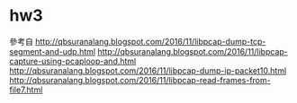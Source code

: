 # hw3
參考自
http://qbsuranalang.blogspot.com/2016/11/libpcap-dump-tcp-segment-and-udp.html
http://qbsuranalang.blogspot.com/2016/11/libpcap-capture-using-pcaploop-and.html
http://qbsuranalang.blogspot.com/2016/11/libpcap-dump-ip-packet10.html
http://qbsuranalang.blogspot.com/2016/11/libpcap-read-frames-from-file7.html
